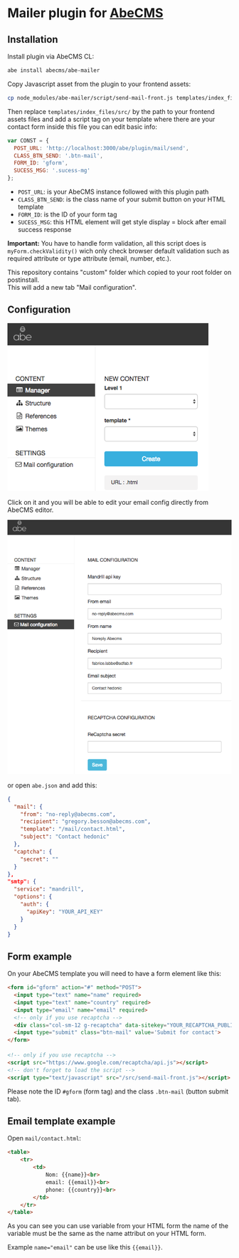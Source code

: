 # Mailer plugin for [AbeCMS](https://github.com/abecms/abecms)

## Installation

Install plugin via AbeCMS CL:

```bash
abe install abecms/abe-mailer
```

Copy Javascript asset from the plugin to your frontend assets:

```bash
cp node_modules/abe-mailer/script/send-mail-front.js templates/index_files/src/
```

Then replace `templates/index_files/src/` by the path to your frontend assets files and add a script tag on your template where there are your contact form inside this file you can edit basic info:

```javascript
var CONST = {
  POST_URL: 'http://localhost:3000/abe/plugin/mail/send',
  CLASS_BTN_SEND: '.btn-mail',
  FORM_ID: 'gform',
  SUCESS_MSG: '.sucess-mg'
};
```

- `POST_URL`: is your AbeCMS instance followed with this plugin path
- `CLASS_BTN_SEND`: is the class name of your submit button on your HTML template
- `FORM_ID`: is the ID of your form tag
- `SUCESS_MSG`: this HTML element will get style display = block after email success response

**Important:** You have to handle form validation, all this script does is `myForm.checkValidity()` wich only check browser default validation such as required attribute or type attribute (email, number, etc.).

This repository contains "custom" folder which copied to your root folder on postinstall.  
This will add a new tab "Mail configuration".

## Configuration

![Tab config](doc-image/doc-0.png)

Click on it and you will be able to edit your email config directly from AbeCMS editor.

![Tab config](doc-image/doc-1.png)

or open `abe.json` and add this:


```json
{
  "mail": {
  	"from": "no-reply@abecms.com",
    "recipient": "gregory.besson@abecms.com",
    "template": "/mail/contact.html",
    "subject": "Contact hedonic"
  },
  "captcha": {
    "secret": ""
  }
},
"smtp": {
  "service": "mandrill",
  "options": {
    "auth": {
      "apiKey": "YOUR_API_KEY"
    }
  }
}

```

## Form example

On your AbeCMS template you will need to have a form element like this:

```html
<form id="gform" action="#" method="POST">
  <input type="text" name="name" required>
  <input type="text" name="country" required>
  <input type="email" name="email" required>
  <!-- only if you use recaptcha -->
  <div class="col-sm-12 g-recaptcha" data-sitekey="YOUR_RECAPTCHA_PUBLIC_KEY" id="g-recaptcha-response"></div>
  <input type="submit" class="btn-mail" value='Submit for contact'>
</form>

<!-- only if you use recaptcha -->
<script src="https://www.google.com/recaptcha/api.js"></script>
<!-- don't forget to load the script -->
<script type="text/javascript" src="/src/send-mail-front.js"></script>
```

Please note the ID `#gform` (form tag) and the class `.btn-mail` (button submit tab).

## Email template example

Open `mail/contact.html`:

```html
<table>
    <tr>
        <td>
            Nom: {{name}}<br>
            email: {{email}}<br>
            phone: {{country}}<br>
        </td>
    </tr>
</table>
```

As you can see you can use variable from your HTML form the name of the variable must be the same as the name attribut on your HTML form.

Example `name="email"` can be use like this `{{email}}`.
